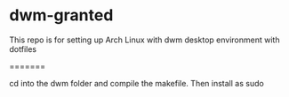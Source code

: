 # dwm-granted
This repo is for setting up Arch Linux with dwm desktop environment with dotfiles

=======

cd into the dwm folder and compile the makefile. Then install as sudo
